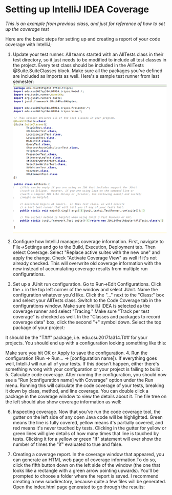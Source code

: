 # Setting up IntelliJ IDEA Coverage

*This is an example from previous class, and just for reference of how to set up the coverage test*

Here are the basic steps for setting up and creating a report of your code coverage with IntelliJ;

1. Update your test runner. All teams started with an AllTests class in their test directory, so it just needs to be 
   modified to include all test classes in the project. Every test class should be included in the AllTests 
   @Suite.SuiteClasses block. Make sure all the packages you've defined are included as imports as well. Here's a sample 
   test runner from last semester:
   ![Image of example1](https://github.com/GoldenaArcher/Chess/blob/master/extra%20files/pg1.png)

2. Configure how IntelliJ manages coverage information. First, navigate to File->Settings and go to the Build, Execution, 
   Deployment tab. Then select Coverage. Select "Replace active suites with the new one" and apply the change. Check 
   "Activate Coverage View" as well if it's not already checked. This will overwrite old coverage information with the 
   new instead of accumulating coverage results from multiple run configurations.

3. Set up a JUnit run configuration. Go to Run->Edit Configurations. Click the + in the top left corner of the window and 
   select JUnit. Name the configuration whatever you'd like. Click the "..." next to the "Class:" box and select your 
   AllTests class. Switch to the Code Coverage tab in the configurations window. Make sure IntelliJ IDEA is selected as 
   the coverage runner and select "Tracing." Make sure "Track per test coverage" is checked as well. In the "Classes and 
   packages to record coverage data" box, click the second "+" symbol down. Select the top package of your project:

It should be the "T##" package, i.e. edu.csu2017fa314.T## for your projects. You should end up with a configuration 
looking something like this:


Make sure you hit OK or Apply to save the configuration.
4. Run the configuration (Run -> Run... -> [configuration name]). If everything goes well, IntelliJ will run all of 
   your tests. If this doesn't happen, either there's something wrong with your configuration or your project is failing 
   to build
   . 
5. Calculate code coverage. After running the configuration, you should now see a "Run [configuration name] with Coverage"
   option under the Run menu. Running this will calculate the code coverage of your tests, breaking it down by class, method,
   and line coverage. You can double click a package in the coverage window to view the details about it. The file tree on 
   the left should also show coverage information as well:

6. Inspecting coverage. Now that you've run the code coverage tool, the gutter on the left side of any open Java code will 
   be highlighted. Green means the line is fully covered, yellow means it's partially covered, and red means it's never 
   touched by tests. Clicking in the gutter for yellow or green lines will give details of how many times that line is 
   touched by tests. Clicking it for a yellow or green "if" statement will ever show the number of times the "if" evaluated 
   to true and false. 

7. Creating a coverage report. In the coverage window that appeared, you can generate an HTML web page of coverage 
   information.To do so, click the fifth button down on the left side of the window (the one that looks like a rectangle 
   with a green arrow pointing upwards). You'll be prompted to choose a folder where the report is saved. I recommend 
   creating a new subdirectory, because quite a few files will be generated. Open the index.html page generated to go through
   the results: